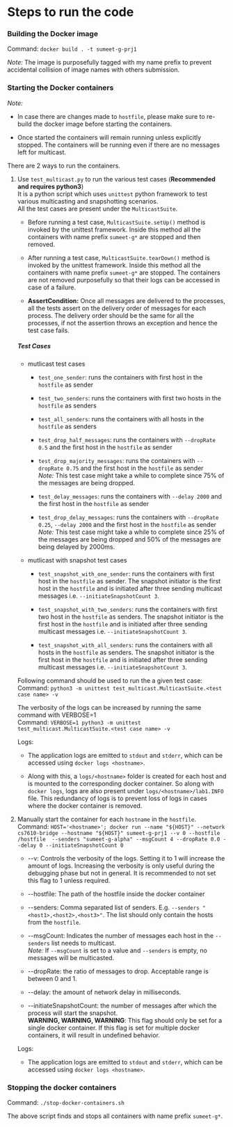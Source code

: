 # Steps to run the code

### Building the Docker image
Command: `docker build . -t sumeet-g-prj1`

*Note:* The image is purposefully tagged with my name prefix to prevent
accidental collision of image names with others submission.

### Starting the Docker containers
*Note:*
- In case there are changes made to `hostfile`, please make sure to re-build the docker image before
starting the containers.

- Once started the containers will remain running unless explicitly stopped. The containers will be running even if
there are no messages left for multicast.


There are 2 ways to run the containers.
1. Use `test_multicast.py` to run the various test cases (**Recommended and requires python3**) <br/>
It is a python script which uses `unittest` python framework to test various multicasting and snapshotting scenarios. <br/>
All the test cases are present under the `MulticastSuite`.
    - Before running a test case, `MulticastSuite.setUp()` method is invoked by the unittest framework.
    Inside this method all the containers with name prefix `sumeet-g*` are stopped and then removed.

    - After running a test case, `MulticastSuite.tearDown()` method is invoked by the unittest framework.
    Inside this method all the containers with name prefix `sumeet-g*` are stopped. The containers are not removed
    purposefully so that their logs can be accessed in case of a failure.

    - **AssertCondition:** Once all messages are delivered to the processes, all the tests assert on the delivery order of messages for each process.
    The delivery order should be the same for all the processes, if not the assertion throws an exception and hence the test case fails.

    ##### Test Cases
    - mutlicast test cases
        - `test_one_sender`: runs the containers with first host in the `hostfile` as sender

        - `test_two_senders`: runs the containers with first two hosts in the `hostfile` as senders

        - `test_all_senders`: runs the containers with all hosts in the `hostfile` as senders

        - `test_drop_half_messages`: runs the containers with `--dropRate 0.5` and the first host in the `hostfile` as sender

        - `test_drop_majority_messages`: runs the containers with `--dropRate 0.75` and the first host in the `hostfile` as sender <br/>
        *Note:* This test case might take a while to complete since 75% of the messages are being dropped.

        - `test_delay_messages`: runs the containers with `--delay 2000` and the first host in the `hostfile` as sender <br/>

        - `test_drop_delay_messages`: runs the containers with `--dropRate 0.25`, `--delay 2000` and the first host in the `hostfile` as sender <br/>
        *Note:* This test case might take a while to complete since 25% of the messages are being dropped and 50% of the messages are being delayed by 2000ms.

    - mutlicast with snapshot test cases

        - `test_snapshot_with_one_sender`: runs the containers with first host in the `hostfile` as sender.
        The snapshot initiator is the first host in the `hostfile` and is initiated after three sending multicast messages i.e. `--initiateSnapshotCount 3`.

        - `test_snapshot_with_two_senders`: runs the containers with first two host in the `hostfile` as senders.
        The snapshot initiator is the first host in the `hostfile` and is initiated after three sending multicast messages i.e. `--initiateSnapshotCount 3`.

        - `test_snapshot_with_all_senders`: runs the containers with all hosts in the `hostfile` as senders.
        The snapshot initiator is the first host in the `hostfile` and is initiated after three sending multicast messages i.e. `--initiateSnapshotCount 3`.

    Following command should be used to run the a given test case: <br/>
    Command: `python3 -m unittest test_multicast.MulticastSuite.<test case name> -v` <br/>

    The verbosity of the logs can be increased by running the same command with VERBOSE=1 <br/>
    Command: `VERBOSE=1 python3 -m unittest test_multicast.MulticastSuite.<test case name> -v` <br/>

    Logs:
    - The application logs are emitted to `stdout` and `stderr`, which can be accessed using `docker logs <hostname>`.

    - Along with this, a `logs/<hostname>` folder is created for each host and is mounted to the corresponding docker container.
    So along with `docker logs`, logs are also present under `logs/<hostname>/lab1.INFO` file.
    This redundancy of logs is to prevent loss of logs in cases where the docker container is removed.

2. Manually start the container for each `hostname` in the `hostfile`. <br/>
Command: `HOST='<hostname>'; docker run --name "${HOST}" --network cs7610-bridge --hostname "${HOST}" sumeet-g-prj1 --v 0 --hostfile /hostfile  --senders "sumeet-g-alpha" --msgCount 4 --dropRate 0.0 --delay 0 --initiateSnapshotCount 0`
    - --v: Controls the verbosity of the logs. Setting it to 1 will increase the amount of logs.
    Increasing the verbosity is only useful during the debugging phase but not in general.
    It is recommended to not set this flag to 1 unless required.

    - --hostfile: The path of the hostfile inside the docker container

    - --senders: Comma separated list of senders. E.g. `--senders "<host1>,<host2>,<host3>"`.
    The list should only contain the hosts from the `hostfile`.

    - --msgCount: Indicates the number of messages each host in the `--senders` list needs to multicast. <br/>
    *Note:* If `--msgCount` is set to a value and `--senders` is empty, no messages will be multicasted.

    - --dropRate: the ratio of messages to drop. Acceptable range is between 0 and 1.

    - --delay: the amount of network delay in milliseconds.

    - --initiateSnapshotCount: the number of messages after which the process will start the snapshot. <br/>
    **WARNING, WARNING, WARNING**: This flag should only be set for a single docker container.
    If this flag is set for multiple docker containers, it will result in undefined behavior.

    Logs:
    - The application logs are emitted to `stdout` and `stderr`, which can be accessed using `docker logs <hostname>`.
### Stopping the docker containers
Command: `./stop-docker-containers.sh`

The above script finds and stops all containers with name prefix `sumeet-g*`.